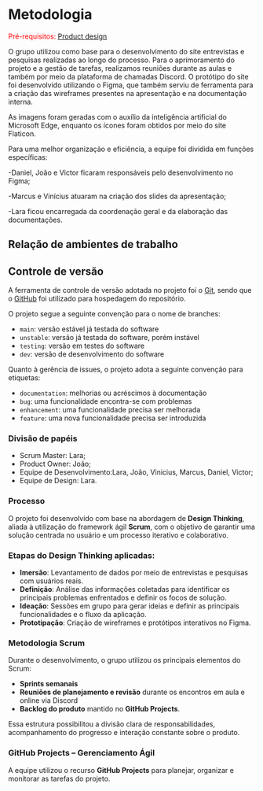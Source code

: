 
# Metodologia

<span style="color:red">Pré-requisitos: <a href="03-Product-design.md"> Product design</a></span>

O grupo utilizou como base para o desenvolvimento do site entrevistas e pesquisas realizadas ao longo do processo. Para o aprimoramento do projeto e a gestão de tarefas, realizamos reuniões durante as aulas e também por meio da plataforma de chamadas Discord. O protótipo do site foi desenvolvido utilizando o Figma, que também serviu de ferramenta para a criação das wireframes presentes na apresentação e na documentação interna.

As imagens foram geradas com o auxílio da inteligência artificial do Microsoft Edge, enquanto os ícones foram obtidos por meio do site Flaticon.

Para uma melhor organização e eficiência, a equipe foi dividida em funções específicas:

-Daniel, João e Victor ficaram responsáveis pelo desenvolvimento no Figma;

-Marcus e Vinícius atuaram na criação dos slides da apresentação;

-Lara ficou encarregada da coordenação geral e da elaboração das documentações.


## Relação de ambientes de trabalho




## Controle de versão

A ferramenta de controle de versão adotada no projeto foi o [Git](https://git-scm.com/), sendo que o [GitHub](https://github.com) foi utilizado para hospedagem do repositório.

O projeto segue a seguinte convenção para o nome de branches:

- `main`: versão estável já testada do software
- `unstable`: versão já testada do software, porém instável
- `testing`: versão em testes do software
- `dev`: versão de desenvolvimento do software

Quanto à gerência de issues, o projeto adota a seguinte convenção para etiquetas:

- `documentation`: melhorias ou acréscimos à documentação
- `bug`: uma funcionalidade encontra-se com problemas
- `enhancement`: uma funcionalidade precisa ser melhorada
- `feature`: uma nova funcionalidade precisa ser introduzida

###  Divisão de papéis

- Scrum Master: Lara;
- Product Owner: João;
- Equipe de Desenvolvimento:Lara, João, Vinicius, Marcus, Daniel, Victor;
- Equipe de Design: Lara.

### Processo

O projeto foi desenvolvido com base na abordagem de **Design Thinking**, aliada à utilização do framework ágil **Scrum**, com o objetivo de garantir uma solução centrada no usuário e um processo iterativo e colaborativo.

### Etapas do Design Thinking aplicadas:

- **Imersão**: Levantamento de dados por meio de entrevistas e pesquisas com usuários reais.
- **Definição**: Análise das informações coletadas para identificar os principais problemas enfrentados e definir os focos de solução.
- **Ideação**: Sessões em grupo para gerar ideias e definir as principais funcionalidades e o fluxo da aplicação.
- **Prototipação**: Criação de wireframes e protótipos interativos no Figma.

### Metodologia Scrum

Durante o desenvolvimento, o grupo utilizou os principais elementos do Scrum:

- **Sprints semanais**
- **Reuniões de planejamento e revisão** durante os encontros em aula e online via Discord
- **Backlog do produto** mantido no **GitHub Projects**.

Essa estrutura possibilitou a divisão clara de responsabilidades, acompanhamento do progresso e interação constante sobre o produto.

### GitHub Projects – Gerenciamento Ágil

A equipe utilizou o recurso **GitHub Projects** para planejar, organizar e monitorar as tarefas do projeto. 

